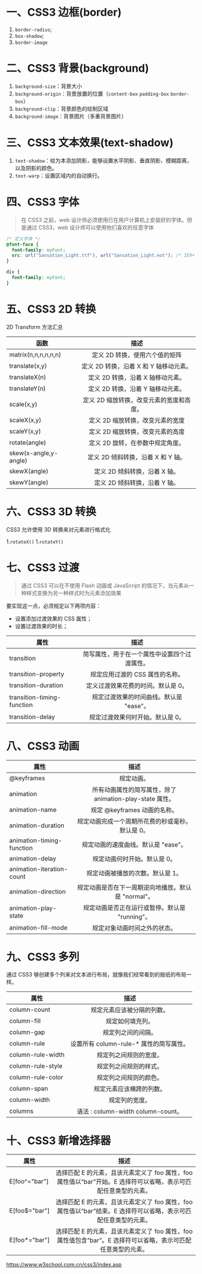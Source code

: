 # 一、CSS3 边框(border)

1. `border-radius`;
2. `box-shadow`;
3. `border-image`

# 二、CSS3 背景(background)

1. `background-size`：背景大小
2. `background-origin`：背景放置的位置（`content-box` `padding-box` `border-box`）
3. `background-clip`：背景颜色的绘制区域
4. `background-image`：背景图片（多重背景图片）

# 三、CSS3 文本效果(text-shadow)

1. `text-shadow`：给为本添加阴影，能够设置水平阴影、垂直阴影、模糊距离，以及阴影的颜色。
2. `text-warp`：设置区域内的自动换行。

# 四、CSS3 字体

> 在 CSS3 之前，web 设计师必须使用已在用户计算机上安装好的字体。但是通过 CSS3，web 设计师可以使用他们喜欢的任意字体

```css
/* 定义字体 */
@font-face {
  font-family: myFont;
  src: url("Sansation_Light.ttf"), url("Sansation_Light.eot"); /* IE9+ */
}

div {
  font-family: myFont;
}
```

# 五、CSS3 2D 转换

2D Transform 方法汇总

| 函数                  |                   描述                   |
| --------------------- | :--------------------------------------: |
| matrix(n,n,n,n,n,n)   |      定义 2D 转换，使用六个值的矩阵      |
| translate(x,y)        |  定义 2D 转换，沿着 X 和 Y 轴移动元素。  |
| translateX(n)         |    定义 2D 转换，沿着 X 轴移动元素。     |
| translateY(n)         |    定义 2D 转换，沿着 Y 轴移动元素。     |
| scale(x,y)            | 定义 2D 缩放转换，改变元素的宽度和高度。 |
| scaleX(x,y)           |     定义 2D 缩放转换，改变元素的宽度     |
| scaleY(x,y)           |     定义 2D 缩放转换，改变元素的高度     |
| rotate(angle)         |     定义 2D 旋转，在参数中规定角度。     |
| skew(x-angle,y-angle) |    定义 2D 倾斜转换，沿着 X 和 Y 轴。    |
| skewX(angle)          |      定义 2D 倾斜转换，沿着 X 轴。       |
| skewY(angle)          |      定义 2D 倾斜转换，沿着 Y 轴。       |

# 六、CSS3 3D 转换

CSS3 允许使用 3D 转换来对元素进行格式化

1.`rotateX()` 1.`rotateY()`

# 七、CSS3 过渡

> 通过 CSS3 可以在不使用 Flash 动画或 JavaScript 的情况下，当元素从一种样式变换为另一种样式时为元素添加效果

要实现这一点，必须规定以下两项内容：

- 设置添加过渡效果的 CSS 属性；
- 设置过渡效果的时长；

| 属性                       |                     描述                     |
| -------------------------- | :------------------------------------------: |
| transition                 | 简写属性，用于在一个属性中设置四个过渡属性。 |
| transition-property        |       规定应用过渡的 CSS 属性的名称。        |
| transition-duration        |      定义过渡效果花费的时间。默认是 0。      |
| transition-timing-function |   规定过渡效果的时间曲线。默认是 "ease"。    |
| transition-delay           |       规定过渡效果何时开始。默认是 0。       |

# 八、CSS3 动画

| 属性                      |                           描述                           |
| ------------------------- | :------------------------------------------------------: |
| @keyframes                |                        规定动画。                        |
| animation                 | 所有动画属性的简写属性，除了 animation-play-state 属性。 |
| animation-name            |               规定 @keyframes 动画的名称。               |
| animation-duration        |     规定动画完成一个周期所花费的秒或毫秒。默认是 0。     |
| animation-timing-function |           规定动画的速度曲线。默认是 "ease"。            |
| animation-delay           |               规定动画何时开始。默认是 0。               |
| animation-iteration-count |             规定动画被播放的次数。默认是 1。             |
| animation-direction       |   规定动画是否在下一周期逆向地播放。默认是 "normal"。    |
| animation-play-state      |      规定动画是否正在运行或暂停。默认是 "running"。      |
| animation-fill-mode       |               规定对象动画时间之外的状态。               |

# 九、CSS3 多列

通过 CSS3 够创建多个列来对文本进行布局，就像我们经常看到的报纸的布局一样。

| 属性              |                   描述                   |
| ----------------- | :--------------------------------------: |
| column-count      |        规定元素应该被分隔的列数。        |
| column-fill       |             规定如何填充列。             |
| column-gap        |            规定列之间的间隔。            |
| column-rule       | 设置所有 column-rule-\* 属性的简写属性。 |
| column-rule-width |          规定列之间规则的宽度。          |
| column-rule-style |          规定列之间规则的样式。          |
| column-rule-color |          规定列之间规则的颜色。          |
| column-span       |         规定元素应该横跨的列数。         |
| column-width      |              规定列的宽度。              |
| columns           |    语法 : column-width column-count。    |

# 十、CSS3 新增选择器

| 属性          |                                                      描述                                                       |
| ------------- | :-------------------------------------------------------------------------------------------------------------: |
| E[foo^="bar"] | 选择匹配 E 的元素，且该元素定义了 foo 属性，foo 属性值以“bar”开始。E 选择符可以省略，表示可匹配任意类型的元素。 |
| E[foo$="bar"] | 选择匹配 E 的元素，且该元素定义了 foo 属性，foo 属性值以“bar”结束。E 选择符可以省略，表示可匹配任意类型的元素。 |
| E[foo*="bar"] |  选择匹配 E 的元素，且该元素定义了 foo 属性，foo 属性值包含“bar”。E 选择符可以省略，表示可匹配任意类型的元素。  |

https://www.w3school.com.cn/css3/index.asp
